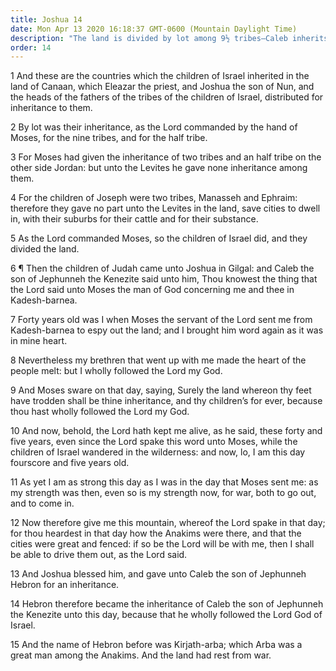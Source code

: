 ```yaml
---
title: Joshua 14
date: Mon Apr 13 2020 16:18:37 GMT-0600 (Mountain Daylight Time)
description: "The land is divided by lot among 9½ tribes—Caleb inherits Hebron as a special reward for his faithfulness."
order: 14
---
```


1 And these are the countries which the children of Israel inherited in the land of Canaan, which Eleazar the priest, and Joshua the son of Nun, and the heads of the fathers of the tribes of the children of Israel, distributed for inheritance to them.

2 By lot was their inheritance, as the Lord commanded by the hand of Moses, for the nine tribes, and for the half tribe.

3 For Moses had given the inheritance of two tribes and an half tribe on the other side Jordan: but unto the Levites he gave none inheritance among them.

4 For the children of Joseph were two tribes, Manasseh and Ephraim: therefore they gave no part unto the Levites in the land, save cities to dwell in, with their suburbs for their cattle and for their substance.

5 As the Lord commanded Moses, so the children of Israel did, and they divided the land.

6 ¶ Then the children of Judah came unto Joshua in Gilgal: and Caleb the son of Jephunneh the Kenezite said unto him, Thou knowest the thing that the Lord said unto Moses the man of God concerning me and thee in Kadesh-barnea.

7 Forty years old was I when Moses the servant of the Lord sent me from Kadesh-barnea to espy out the land; and I brought him word again as it was in mine heart.

8 Nevertheless my brethren that went up with me made the heart of the people melt: but I wholly followed the Lord my God.

9 And Moses sware on that day, saying, Surely the land whereon thy feet have trodden shall be thine inheritance, and thy children’s for ever, because thou hast wholly followed the Lord my God.

10 And now, behold, the Lord hath kept me alive, as he said, these forty and five years, even since the Lord spake this word unto Moses, while the children of Israel wandered in the wilderness: and now, lo, I am this day fourscore and five years old.

11 As yet I am as strong this day as I was in the day that Moses sent me: as my strength was then, even so is my strength now, for war, both to go out, and to come in.

12 Now therefore give me this mountain, whereof the Lord spake in that day; for thou heardest in that day how the Anakims were there, and that the cities were great and fenced: if so be the Lord will be with me, then I shall be able to drive them out, as the Lord said.

13 And Joshua blessed him, and gave unto Caleb the son of Jephunneh Hebron for an inheritance.

14 Hebron therefore became the inheritance of Caleb the son of Jephunneh the Kenezite unto this day, because that he wholly followed the Lord God of Israel.

15 And the name of Hebron before was Kirjath-arba; which Arba was a great man among the Anakims. And the land had rest from war.
